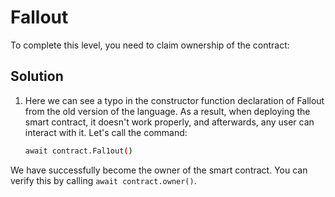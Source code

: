 # Fallout

To complete this level, you need to claim ownership of the contract:

## Solution

1. Here we can see a typo in the constructor function declaration of Fallout from the old version of the language. As a result, when deploying the smart contract, it doesn't work properly, and afterwards, any user can interact with it. Let's call the command:

    ```bash
    await contract.Fal1out()
    ```
    
We have successfully become the owner of the smart contract. You can verify this by calling `await contract.owner()`.